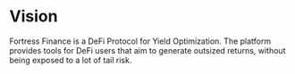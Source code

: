 # Vision

Fortress Finance is a DeFi Protocol for Yield Optimization. The platform provides tools for DeFi users that aim to generate outsized returns, without being exposed to a lot of tail risk.
